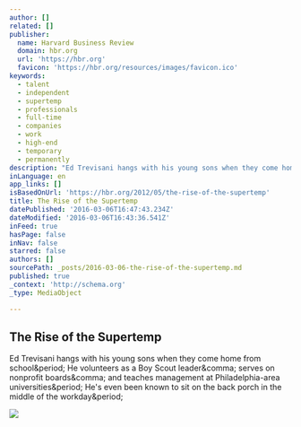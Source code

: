 ```yaml
---
author: []
related: []
publisher:
  name: Harvard Business Review
  domain: hbr.org
  url: 'https://hbr.org'
  favicon: 'https://hbr.org/resources/images/favicon.ico'
keywords:
  - talent
  - independent
  - supertemp
  - professionals
  - full-time
  - companies
  - work
  - high-end
  - temporary
  - permanently
description: "Ed Trevisani hangs with his young sons when they come home from school. He volunteers as a Boy Scout leader, serves on nonprofit boards, and teaches management at Philadelphia-area universities. He's even been known to sit on the back porch in the middle of the workday."
inLanguage: en
app_links: []
isBasedOnUrl: 'https://hbr.org/2012/05/the-rise-of-the-supertemp'
title: The Rise of the Supertemp
datePublished: '2016-03-06T16:47:43.234Z'
dateModified: '2016-03-06T16:43:36.541Z'
inFeed: true
hasPage: false
inNav: false
starred: false
authors: []
sourcePath: _posts/2016-03-06-the-rise-of-the-supertemp.md
published: true
_context: 'http://schema.org'
_type: MediaObject

---
```

<article style=""><h1>The Rise of the Supertemp</h1><p>Ed Trevisani hangs with his young sons when they come home from school&amp;period; He volunteers as a Boy Scout leader&amp;comma; serves on nonprofit boards&amp;comma; and teaches management at Philadelphia-area universities&amp;period; He's even been known to sit on the back porch in the middle of the workday&amp;period;</p><img src="https://hbr.org/resources/images/hbr_opengraph_940x490.png" /></article>